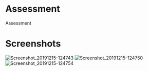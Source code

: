# Assessment
Assessment
# Screenshots 
![Screenshot_20191215-124743](https://user-images.githubusercontent.com/10165771/71550117-d7574f00-29ee-11ea-8458-5632c2c63a2f.png)
![Screenshot_20191215-124750](https://user-images.githubusercontent.com/10165771/71550125-f229c380-29ee-11ea-9c0a-80c81df994db.png)
![Screenshot_20191215-124754](https://user-images.githubusercontent.com/10165771/71550126-f7870e00-29ee-11ea-9262-871cbf16975b.png)
